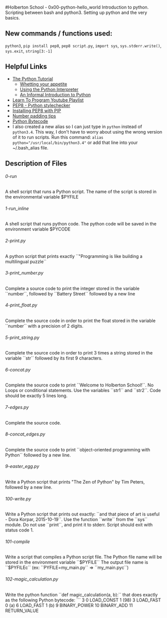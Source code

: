 #Holberton School - 0x00-python-hello_world
Introduction to python. Scripting between bash and python3. Setting up python and the very basics.

## New commands / functions used:
``python3``, ``pip install pep8``, ``pep8 script.py``, ``import sys``, ``sys.stderr.write()``, ``sys.exit``, ``string[3:-1]``

## Helpful Links
* [The Python Tutorial](https://docs.python.org/3.4/tutorial/index.html)
  * [Whetting your appetite](https://docs.python.org/3.4/tutorial/appetite.html)
  * [Using the Python Interpreter](https://docs.python.org/3.4/tutorial/interpreter.html)
  * [An Informal Introduction to Python](https://docs.python.org/3.4/tutorial/introduction.html)
* [Learn To Program Youtube Playlist](https://www.youtube.com/playlist?list=PLGLfVvz_LVvTn3cK5e6LjhgGiSeVlIRwt)
* [PEP8 - Python stylechecker](https://www.python.org/dev/peps/pep-0008/)
* [Installing PEP8 with PIP](https://pep8.readthedocs.io/en/release-1.7.x/intro.html#installation)
* [Number padding tips](https://pyformat.info/#number_padding)
* [Python Bytecode](https://docs.python.org/3.4/library/dis.html)
* I also created a new alias so I can just type in ``python`` instead of ``python3.4``. This way, I don't have to worry about using the wrong version of it to run scripts. Run this command: ``alias python="/usr/local/bin/python3.4"`` or add that line into your ~/.bash_alias file.

## Description of Files
<h6>0-run</h6>
A shell script that runs a Python script. The name of the script is stored in the environmental variable $PYFILE

<h6>1-run_inline</h6>
A shell script that runs python code. The python code will be saved in the environment variable $PYCODE

<h6>2-print.py</h6>
A python script that prints exactly ``"Programming is like building a multilingual puzzle``

<h6>3-print_number.py</h6>
Complete a source code to print the integer stored in the variable ``number``, followed by ``Battery Street`` followed by a new line

<h6>4-print_float.py</h6>
Complete the source code in order to print the float stored in the variable ``number`` with a precision of 2 digits.

<h6>5-print_string.py</h6>
Complete the source code in order to print 3 times a string stored in the variable ``str`` followed by its first 9 characters.

<h6>6-concat.py</h6>
Complete the source code to print ``Welcome to Holberton School!``. No Loops or conditional statements. Use the variables ``str1`` and ``str2``. Code should be exactly 5 lines long.

<h6>7-edges.py</h6>
Complete the source code.

<h6>8-concat_edges.py</h6>
Complete the source code to print ``object-oriented programming with Python`` followed by a new line.

<h6>9-easter_egg.py</h6>
Write a Python script that prints "The Zen of Python" by Tim Peters, followed by a new line.

<h6>100-write.py</h6>
Write a Python script that prints out exactly: ``and that piece of art is useful - Dora Korpar, 2015-10-19``. Use the function ``write`` from the ``sys`` module. Do not use ``print``, and print it to stderr. Script should exit with status code 1.

<h6>101-compile</h6>
Write a script that compiles a Python script file. The Python file name will be stored in the environment variable ``$PYFILE``
The output file name is ``$PYFILEc`` (ex: ``PYFILE=my_main.py`` => ``my_main.pyc``)

<h6>102-magic_calculation.py</h6>
Write the python function ``def magic_calculation(a, b):`` that does exactly as the following Python bytecode:
```
  3           0 LOAD_CONST               1 (98)
              3 LOAD_FAST                0 (a)
              6 LOAD_FAST                1 (b)
              9 BINARY_POWER
             10 BINARY_ADD
             11 RETURN_VALUE

```
